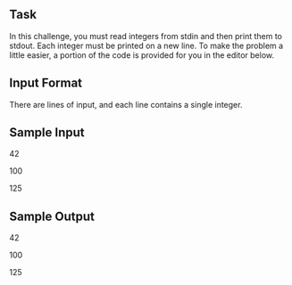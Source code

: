 ## Task

In this challenge, you must read  integers from stdin and then print them to stdout. Each integer must be printed on a new line. To make the problem a little easier, a portion of the code is provided for you in the editor below.

## Input Format

There are  lines of input, and each line contains a single integer.

## Sample Input

42

100

125

## Sample Output

42

100

125
